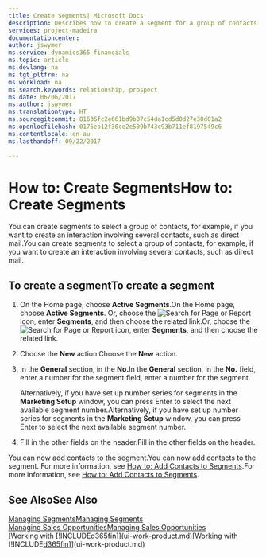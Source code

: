 ```yaml
---
title: Create Segments| Microsoft Docs
description: Describes how to create a segment for a group of contacts in Financials, for example, in order to target several contacts with a direct mail.
services: project-madeira
documentationcenter: 
author: jswymer
ms.service: dynamics365-financials
ms.topic: article
ms.devlang: na
ms.tgt_pltfrm: na
ms.workload: na
ms.search.keywords: relationship, prospect
ms.date: 06/06/2017
ms.author: jswymer
ms.translationtype: HT
ms.sourcegitcommit: 81636fc2e661bd9b07c54da1cd5d0d27e30d01a2
ms.openlocfilehash: 0175eb12f30ce2e509b743c93b711ef8197549c6
ms.contentlocale: en-au
ms.lasthandoff: 09/22/2017

---
```

# <a name="how-to-create-segments"></a><span data-ttu-id="af2f3-103">How to: Create Segments</span><span class="sxs-lookup"><span data-stu-id="af2f3-103">How to: Create Segments</span></span>
<span data-ttu-id="af2f3-104">You can create segments to select a group of contacts, for example, if you want to create an interaction involving several contacts, such as direct mail.</span><span class="sxs-lookup"><span data-stu-id="af2f3-104">You can create segments to select a group of contacts, for example, if you want to create an interaction involving several contacts, such as direct mail.</span></span>

## <a name="to-create-a-segment"></a><span data-ttu-id="af2f3-105">To create a segment</span><span class="sxs-lookup"><span data-stu-id="af2f3-105">To create a segment</span></span>
1. <span data-ttu-id="af2f3-106">On the Home page, choose **Active Segments**.</span><span class="sxs-lookup"><span data-stu-id="af2f3-106">On the Home page, choose **Active Segments**.</span></span> <span data-ttu-id="af2f3-107">Or, choose the ![Search for Page or Report](media/ui-search/search_small.png "Search for Page or Report icon") icon, enter **Segments**, and then choose the related link.</span><span class="sxs-lookup"><span data-stu-id="af2f3-107">Or, choose the ![Search for Page or Report](media/ui-search/search_small.png "Search for Page or Report icon") icon, enter **Segments**, and then choose the related link.</span></span>
2. <span data-ttu-id="af2f3-108">Choose the **New** action.</span><span class="sxs-lookup"><span data-stu-id="af2f3-108">Choose the **New** action.</span></span>
3. <span data-ttu-id="af2f3-109">In the **General** section, in the **No.**</span><span class="sxs-lookup"><span data-stu-id="af2f3-109">In the **General** section, in the **No.**</span></span> <span data-ttu-id="af2f3-110">field, enter a number for the segment.</span><span class="sxs-lookup"><span data-stu-id="af2f3-110">field, enter a number for the segment.</span></span>

    <span data-ttu-id="af2f3-111">Alternatively, if you have set up number series for segments in the **Marketing Setup** window, you can press Enter to select the next available segment number.</span><span class="sxs-lookup"><span data-stu-id="af2f3-111">Alternatively, if you have set up number series for segments in the **Marketing Setup** window, you can press Enter to select the next available segment number.</span></span>
4. <span data-ttu-id="af2f3-112">Fill in the other fields on the header.</span><span class="sxs-lookup"><span data-stu-id="af2f3-112">Fill in the other fields on the header.</span></span>

<span data-ttu-id="af2f3-113">You can now add contacts to the segment.</span><span class="sxs-lookup"><span data-stu-id="af2f3-113">You can now add contacts to the segment.</span></span> <span data-ttu-id="af2f3-114">For more information, see [How to: Add Contacts to Segments](marketing-add-contact-segment.md).</span><span class="sxs-lookup"><span data-stu-id="af2f3-114">For more information, see [How to: Add Contacts to Segments](marketing-add-contact-segment.md).</span></span>

## <a name="see-also"></a><span data-ttu-id="af2f3-115">See Also</span><span class="sxs-lookup"><span data-stu-id="af2f3-115">See Also</span></span>
[<span data-ttu-id="af2f3-116">Managing Segments</span><span class="sxs-lookup"><span data-stu-id="af2f3-116">Managing Segments</span></span>](marketing-segments.md)  
[<span data-ttu-id="af2f3-117">Managing Sales Opportunities</span><span class="sxs-lookup"><span data-stu-id="af2f3-117">Managing Sales Opportunities</span></span>](marketing-manage-sales-opportunities.md)  
<span data-ttu-id="af2f3-118">[Working with [!INCLUDE[d365fin](includes/d365fin_md.md)]](ui-work-product.md)</span><span class="sxs-lookup"><span data-stu-id="af2f3-118">[Working with [!INCLUDE[d365fin](includes/d365fin_md.md)]](ui-work-product.md)</span></span>  

